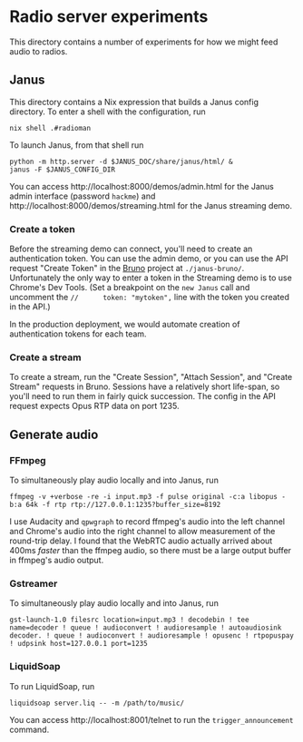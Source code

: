# Radio server experiments

This directory contains a number of experiments for how we might feed audio to radios.

## Janus

This directory contains a Nix expression that builds a Janus config directory. To enter a shell with the configuration, run

```
nix shell .#radioman
```

To launch Janus, from that shell run

```
python -m http.server -d $JANUS_DOC/share/janus/html/ &
janus -F $JANUS_CONFIG_DIR
```

You can access http://localhost:8000/demos/admin.html for the Janus admin interface (password `hackme`) and  http://localhost:8000/demos/streaming.html for the Janus streaming demo.

### Create a token

Before the streaming demo can connect, you'll need to create an authentication token. You can use the admin demo, or you can use the API request "Create Token" in the [Bruno](https://www.usebruno.com/) project at `./janus-bruno/`. Unfortunately the only way to enter a token in the Streaming demo is to use Chrome's Dev Tools. (Set a breakpoint on the `new Janus` call and uncomment the `//		token: "mytoken",` line with the token you created in the API.)

In the production deployment, we would automate creation of authentication tokens for each team.

### Create a stream

To create a stream, run the "Create Session", "Attach Session", and "Create Stream" requests in Bruno. Sessions have a relatively short life-span, so you'll need to run them in fairly quick succession. The config in the API request expects Opus RTP data on port 1235.

## Generate audio

### FFmpeg

To simultaneously play audio locally and into Janus, run

```
ffmpeg -v +verbose -re -i input.mp3 -f pulse original -c:a libopus -b:a 64k -f rtp rtp://127.0.0.1:1235?buffer_size=8192
```

I use Audacity and `qpwgraph` to record ffmpeg's audio into the left channel and Chrome's audio into the right channel to allow measurement of the round-trip delay. I found that the WebRTC audio actually arrived about 400ms *faster* than the ffmpeg audio, so there must be a large output buffer in ffmpeg's audio output.

### Gstreamer

To simultaneously play audio locally and into Janus, run

```
gst-launch-1.0 filesrc location=input.mp3 ! decodebin ! tee name=decoder ! queue ! audioconvert ! audioresample ! autoaudiosink decoder. ! queue ! audioconvert ! audioresample ! opusenc ! rtpopuspay ! udpsink host=127.0.0.1 port=1235
```

### LiquidSoap

To run LiquidSoap, run

```
liquidsoap server.liq -- -m /path/to/music/
```

You can access http://localhost:8001/telnet to run the `trigger_announcement` command.
